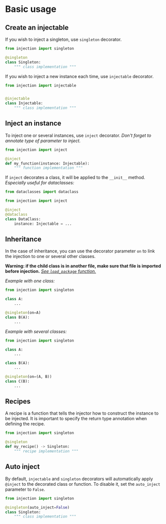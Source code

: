 # Basic usage

## Create an injectable

If you wish to inject a singleton, use `singleton` decorator.

```python
from injection import singleton

@singleton
class Singleton:
    """ class implementation """
```

If you wish to inject a new instance each time, use `injectable` decorator.

```python
from injection import injectable


@injectable
class Injectable:
    """ class implementation """
```

## Inject an instance

To inject one or several instances, use `inject` decorator.
_Don't forget to annotate type of parameter to inject._

```python
from injection import inject

@inject
def my_function(instance: Injectable):
    """ function implementation """
```

If `inject` decorates a class, it will be applied to the `__init__` method.
_Especially useful for dataclasses:_

```python
from dataclasses import dataclass

from injection import inject

@inject
@dataclass
class DataClass:
    instance: Injectable = ...
```

## Inheritance

In the case of inheritance, you can use the decorator parameter `on` to link the injection to one or several other
classes.

**Warning: if the child class is in another file, make sure that file is imported before injection.**
[_See `load_package` function._](utils.md#load_package)

_Example with one class:_

```python
from injection import singleton

class A:
    ...

@singleton(on=A)
class B(A):
    ...
```

_Example with several classes:_

```python
from injection import singleton

class A:
    ...

class B(A):
    ...

@singleton(on=(A, B))
class C(B):
    ...
```

## Recipes

A recipe is a function that tells the injector how to construct the instance to be injected. It is important to specify 
the return type annotation when defining the recipe.

```python
from injection import singleton

@singleton
def my_recipe() -> Singleton:
    """ recipe implementation """
```

## Auto inject

By default, `injectable` and `singleton` decorators will automatically apply `@inject` to the decorated class or 
function. To disable it, set the `auto_inject` parameter to `False`.

```python
from injection import singleton

@singleton(auto_inject=False)
class Singleton:
    """ class implementation """
```
